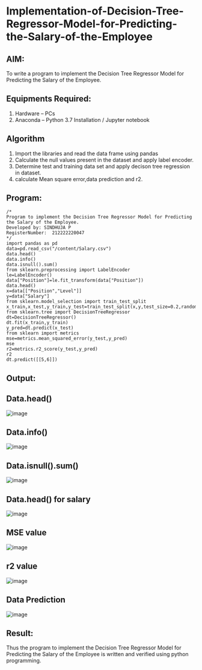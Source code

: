# Implementation-of-Decision-Tree-Regressor-Model-for-Predicting-the-Salary-of-the-Employee

## AIM:
To write a program to implement the Decision Tree Regressor Model for Predicting the Salary of the Employee.

## Equipments Required:
1. Hardware – PCs
2. Anaconda – Python 3.7 Installation / Jupyter notebook

## Algorithm
1. Import the libraries and read the data frame using pandas
2. Calculate the null values present in the dataset and apply label encoder.
3. Determine test and training data set and apply decison tree regression in dataset.
4. calculate Mean square error,data prediction and r2. 

## Program:
```
/*
Program to implement the Decision Tree Regressor Model for Predicting the Salary of the Employee.
Developed by: SINDHUJA P
RegisterNumber:  212222220047
*/
import pandas as pd
data=pd.read_csv("/content/Salary.csv")
data.head()
data.info()
data.isnull().sum()
from sklearn.preprocessing import LabelEncoder
le=LabelEncoder()
data["Position"]=le.fit_transform(data["Position"])
data.head()
x=data[["Position","Level"]]
y=data["Salary"]
from sklearn.model_selection import train_test_split
x_train,x_test,y_train,y_test=train_test_split(x,y,test_size=0.2,random_state=2)
from sklearn.tree import DecisionTreeRegressor
dt=DecisionTreeRegressor()
dt.fit(x_train,y_train)
y_pred=dt.predict(x_test)
from sklearn import metrics
mse=metrics.mean_squared_error(y_test,y_pred)
mse
r2=metrics.r2_score(y_test,y_pred)
r2
dt.predict([[5,6]])
```

## Output:

## Data.head()

![image](https://github.com/Sindhuja9585/Implementation-of-Decision-Tree-Regressor-Model-for-Predicting-the-Salary-of-the-Employee/assets/122860624/662f064e-9602-4fe0-9cf5-938209dd862c)

## Data.info()

![image](https://github.com/Sindhuja9585/Implementation-of-Decision-Tree-Regressor-Model-for-Predicting-the-Salary-of-the-Employee/assets/122860624/7559a601-9e29-4f2f-9768-4f2a98034972)

## Data.isnull().sum()

![image](https://github.com/Sindhuja9585/Implementation-of-Decision-Tree-Regressor-Model-for-Predicting-the-Salary-of-the-Employee/assets/122860624/94edb95a-46ed-4e0e-95d3-cf112aad8d51)

## Data.head() for salary

![image](https://github.com/Sindhuja9585/Implementation-of-Decision-Tree-Regressor-Model-for-Predicting-the-Salary-of-the-Employee/assets/122860624/75f378c8-59cc-498c-88e8-197463d47473)

## MSE value

![image](https://github.com/Sindhuja9585/Implementation-of-Decision-Tree-Regressor-Model-for-Predicting-the-Salary-of-the-Employee/assets/122860624/0aece748-3050-4aff-8373-0a7b331e6e34)

## r2 value

![image](https://github.com/Sindhuja9585/Implementation-of-Decision-Tree-Regressor-Model-for-Predicting-the-Salary-of-the-Employee/assets/122860624/85969d5f-91d6-448e-b212-fb5b779c424d)

## Data Prediction

![image](https://github.com/Sindhuja9585/Implementation-of-Decision-Tree-Regressor-Model-for-Predicting-the-Salary-of-the-Employee/assets/122860624/34b396b5-5492-4977-a420-877c7083679d)

## Result:
Thus the program to implement the Decision Tree Regressor Model for Predicting the Salary of the Employee is written and verified using python programming.
